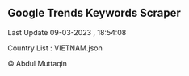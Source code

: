 

## Google Trends Keywords Scraper 
 
Last Update 09-03-2023 , 18:54:08

Country List :
VIETNAM.json



© Abdul Muttaqin 
